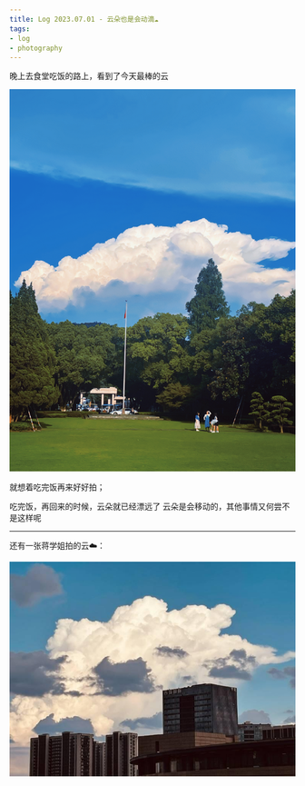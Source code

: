 ```yaml
---
title: Log 2023.07.01 - 云朵也是会动滴☁️
tags:
- log
- photography
---
```


晚上去食堂吃饭的路上，看到了今天最棒的云

![](文学/log/2023/7/attachments/cloud.png)

就想着吃完饭再来好好拍；

吃完饭，再回来的时候，云朵就已经漂远了 
云朵是会移动的，其他事情又何尝不是这样呢

--- 


还有一张蒋学姐拍的云☁️：

![](文学/log/2023/7/attachments/Pasted%20image%2020230701220633.png)